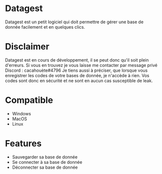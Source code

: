 Datagest
=

Datagest est un petit logiciel qui doit permettre de gérer une base de donnée facilement et en quelques clics.

Disclaimer
=
Datagest est en cours de développement, il se peut donc qu'il soit plein d'erreurs. Si vous en trouvez je vous laisse me contacter par message privé Discord : cacahouète#4796
Je tiens aussi à préciser, que lorsque vous enregistrer les codes de votre bases de donnée, je n'accède à rien. Vos codes sont donc en sécurité et ne sont en aucun cas susceptible de leak.

Compatible
=
- Windows
- MacOS
- Linux

Features
=
 - Sauvegarder sa base de donnée
 - Se connecter à sa base de donnée
 - Déconnecter sa base de donnée
